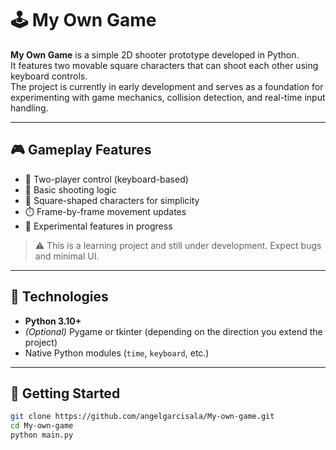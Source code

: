 # 🕹️ My Own Game

**My Own Game** is a simple 2D shooter prototype developed in Python.  
It features two movable square characters that can shoot each other using keyboard controls.  
The project is currently in early development and serves as a foundation for experimenting with game mechanics, collision detection, and real-time input handling.

---

## 🎮 Gameplay Features

- 🔹 Two-player control (keyboard-based)
- 🔫 Basic shooting logic
- 🧱 Square-shaped characters for simplicity
- ⏱️ Frame-by-frame movement updates
- 🧪 Experimental features in progress

> ⚠️ This is a learning project and still under development. Expect bugs and minimal UI.

---

## 🧠 Technologies

- **Python 3.10+**
- *(Optional)* Pygame or tkinter (depending on the direction you extend the project)
- Native Python modules (`time`, `keyboard`, etc.)

---

## 🚀 Getting Started

```bash
git clone https://github.com/angelgarcisala/My-own-game.git
cd My-own-game
python main.py
